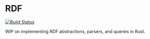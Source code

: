 RDF
===

[![Build Status](https://travis-ci.org/no-reply/rust-rdf.svg?branch=master)](https://travis-ci.org/no-reply/rust-rdf)

WIP on implementing RDF abstractions, parsers, and queries in Rust.
